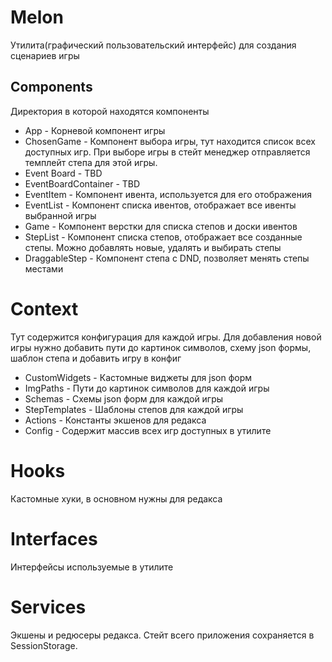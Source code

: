 # Melon

Утилита(графический пользовательский интерфейс) для создания сценариев игры

## Components

Директория в которой находятся компоненты

- App - Корневой компонент игры
- ChosenGame - Компонент выбора игры, тут находится список всех доступных игр. При выборе игры в стейт менеджер отправляется темплейт степа для этой игры.
- Event Board - TBD
- EventBoardContainer - TBD
- EventItem - Компонент ивента, используется для его отображения
- EventList - Компонент списка ивентов, отображает все ивенты выбранной игры
- Game - Компонент верстки для списка степов и доски ивентов
- StepList - Компонент списка степов, отображает все созданные степы. Можно добавлять новые, удалять и выбирать степы
- DraggableStep - Компонент степа с DND, позволяет менять степы местами

# Context

Тут содержится конфигурация для каждой игры. Для добавления новой игры нужно добавить пути до картинок символов, схему json формы, шаблон степа и добавить игру в конфиг

- CustomWidgets - Кастомные виджеты для json форм
- ImgPaths - Пути до картинок символов для каждой игры
- Schemas - Схемы json форм для каждой игры
- StepTemplates - Шаблоны степов для каждой игры
- Actions - Константы экшенов для редакса
- Config - Содержит массив всех игр доступных в утилите

# Hooks

Кастомные хуки, в основном нужны для редакса

# Interfaces

Интерфейсы используемые в утилите

# Services

Экшены и редюсеры редакса. Стейт всего приложения сохраняется в SessionStorage.
